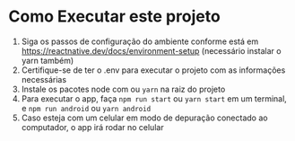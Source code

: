 # Como Executar este projeto

1. Siga os passos de configuração do ambiente conforme está em https://reactnative.dev/docs/environment-setup (necessário instalar o yarn também)
2. Certifique-se de ter o .env para executar o projeto com as informações necessárias
3. Instale os pacotes node com ou `yarn` na raiz do projeto
4. Para executar o app, faça `npm run start` ou `yarn start` em um terminal, e `npm run android` ou `yarn android`
5. Caso esteja com um celular em modo de depuração conectado ao computador, o app irá rodar no celular